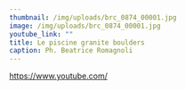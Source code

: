 ```yaml
---
thumbnail: /img/uploads/brc_0874_00001.jpg
image: /img/uploads/brc_0874_00001.jpg
youtube_link: ""
title: Le piscine granite boulders
caption: Ph. Beatrice Romagnoli
---
```

https://www.youtube.com/
